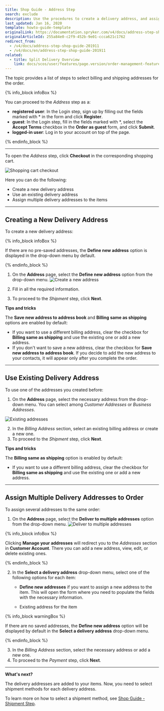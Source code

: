 ```yaml
---
title: Shop Guide - Address Step
search: exclude
description: Use the procedures to create a delivery address, and assign multiple delivery addresses to the order in the Storefront.
last_updated: Jan 16, 2020
template: howto-guide-template
originalLink: https://documentation.spryker.com/v4/docs/address-step-shop-guide-201911
originalArticleId: 255a84e0-c2f9-452b-9e01-ccca621c1762
redirect_from:
  - /v4/docs/address-step-shop-guide-201911
  - /v4/docs/en/address-step-shop-guide-201911
related:
  - title: Split Delivery Overview
    link: docs/scos/user/features/page.version/order-management-feature-overview/split-delivery-overview.html
---
```


The topic provides a list of steps to select billing and shipping addresses for the order.

{% info_block infoBox %}

You can proceed to the *Address* step as a:
- **registered user**: In the Login step, sign up by filling out the fields marked with * in the form and click **Register**.
- **guest**: In the Login step, fill in the fields marked with *, select the **Accept Terms** checkbox in the **Order as guest** form, and click **Submit**.
- **logged-in user**: Log in to your account on top of the page.

{% endinfo_block %}

***

To open the *Address* step, click **Checkout** in the corresponding shopping cart.

![Shopping cart checkout](https://spryker.s3.eu-central-1.amazonaws.com/docs/User+Guides/Shop+User+Guides/Checkout/Shop+Guide+-+Address+Step/checkout-btn.png)

Here you can do the following:

* Create a new delivery address
* Use an existing delivery address
* Assign multiple delivery addresses to the items

***

## Creating a New Delivery Address

To create a new delivery address:

{% info_block infoBox %}

If there are no pre-saved addresses, the **Define new address** option is displayed in the drop-down menu by default.

{% endinfo_block %}

1. On the **Address** page, select the **Define new address** option from the drop-down menu.
![Create a new address](https://spryker.s3.eu-central-1.amazonaws.com/docs/User+Guides/Shop+User+Guides/Checkout/Shop+Guide+-+Address+Step/define-new-address.png)

2. Fill in all the required information.
3. To proceed to the *Shipment* step, click **Next**.

**Tips and tricks**

The **Save new address to address book** and **Billing same as shipping** options are enabled by default:

* If you want to use a different billing address, clear the checkbox for **Billing same as shipping** and use the existing one or add a new address.
* If you don't want to save a new address, clear the checkbox for **Save new address to address book**. If you decide to add the new address to your contacts, it will appear only after you complete the order.
***

## Use Existing Delivery Address

To use one of the addresses you created before:

1. On the **Address** page, select the necessary address from the drop-down menu. You can select among *Customer Addresses* or *Business Addresses*.

![Existing addresses](https://spryker.s3.eu-central-1.amazonaws.com/docs/User+Guides/Shop+User+Guides/Checkout/Shop+Guide+-+Address+Step/select-existing-address.png)

2. In the *Billing Address* section, select an existing billing address or create a new one.
3. To proceed to the *Shipment* step, click **Next**.

**Tips and tricks**

The **Billing same as shipping** option is enabled by default:

* If you want to use a different billing address, clear the checkbox for **Billing same as shipping** and use the existing one or add a new address.
***
## Assign Multiple Delivery Addresses to Order

To assign several addresses to the same order:

1. On the **Address** page, select the **Deliver to multiple addresses** option from the drop-down menu.
![Deliver to multiple addresses](https://spryker.s3.eu-central-1.amazonaws.com/docs/User+Guides/Shop+User+Guides/Checkout/Shop+Guide+-+Address+Step/deliver-to-multiple-addresses-new.png)

{% info_block infoBox %}

Clicking **Manage your addresses** will redirect you to the *Addresses* section in **Customer Account**. There you can add a new address, view, edit, or delete existing ones.

{% endinfo_block %}

2. In the **Select a delivery address** drop-down menu, select one of the following options for each item:
    * **Define new addresses** if you want to assign a new address to the item. This will open the form where you need to populate the fields with the necessary information.

    * Existing address for the item


{% info_block warningBox %}

If there are no saved addresses, the **Define new address** option will be displayed by default in the **Select a delivery address** drop-down menu.

{% endinfo_block %}

3. In the *Billing Address* section, select the necessary address or add a new one.
4. To proceed to the *Payment* step, click **Next**.

***

**What's next?**

The delivery addresses are added to your items. Now, you need to select shipment methods for each delivery address.

To learn more on how to select a shipment method, see [Shop Guide - Shipment Step](/docs/scos/user/shop-user-guides/{{page.version}}/shop-guide-checkout/shop-guide-shipment-step.html).